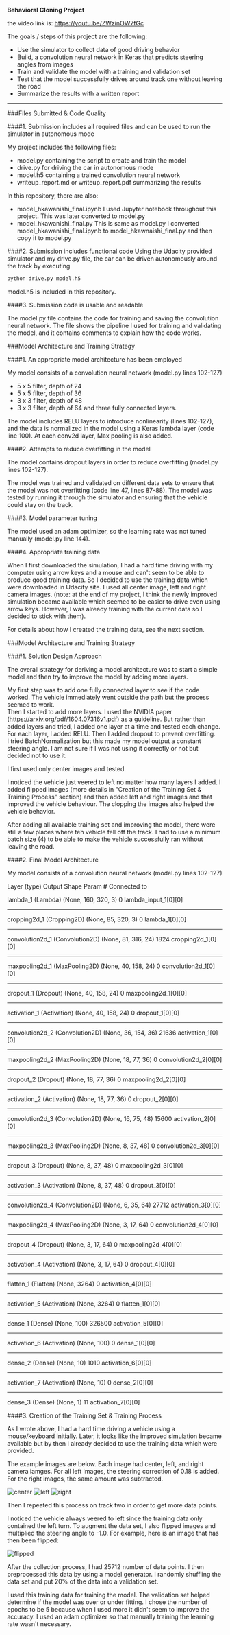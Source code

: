 **Behavioral Cloning Project**

the video link is: https://youtu.be/ZWzinOW7fGc

The goals / steps of this project are the following:
* Use the simulator to collect data of good driving behavior
* Build, a convolution neural network in Keras that predicts steering angles from images
* Train and validate the model with a training and validation set
* Test that the model successfully drives around track one without leaving the road
* Summarize the results with a written report


[//]: # (Image References)

[center]: ./examples/center_image.png "Center Image"
[center_flipped]: ./examples/center_image_flipped.png "Flipped Image"
[left]: ./examples/left.png "Left Image"
[right]: ./examples/right.png "Right Image"
 

---
###Files Submitted & Code Quality

####1. Submission includes all required files and can be used to run the simulator in autonomous mode

My project includes the following files:
* model.py containing the script to create and train the model
* drive.py for driving the car in autonomous mode
* model.h5 containing a trained convolution neural network 
* writeup_report.md or writeup_report.pdf summarizing the results

In this repository, there are also:
* model_hkawanishi_final.ipynb I used Jupyter notebook throughout this project.  This was later converted to model.py
* model_hkawanishi_final.py This is same as model.py  I converted model_hkawanishi_final.ipynb to model_hkawnaishi_final.py and then copy it to model.py

####2. Submission includes functional code
Using the Udacity provided simulator and my drive.py file, the car can be driven autonomously around the track by executing 
```sh
python drive.py model.h5
```
model.h5 is included in this repository.

####3. Submission code is usable and readable

The model.py file contains the code for training and saving the convolution neural network. The file shows the pipeline I used for training and validating the model, and it contains comments to explain how the code works.

###Model Architecture and Training Strategy

####1. An appropriate model architecture has been employed

My model consists of a convolution neural network (model.py lines 102-127)
* 5 x 5 filter, depth of 24
* 5 x 5 filter, depth of 36
* 3 x 3 filter, depth of 48
* 3 x 3 filter, depth of 64
and
three fully connected layers.

The model includes RELU layers to introduce nonlinearity (lines 102-127), and the data is normalized in the model using a Keras lambda layer (code line 100). 
At each conv2d layer, Max pooling is also added.  

####2. Attempts to reduce overfitting in the model

The model contains dropout layers in order to reduce overfitting (model.py lines 102-127). 

The model was trained and validated on different data sets to ensure that the model was not overfitting (code line 47, lines 87-88). The model was tested by running it through the simulator and ensuring that the vehicle could stay on the track.

####3. Model parameter tuning

The model used an adam optimizer, so the learning rate was not tuned manually (model.py line 144).

####4. Appropriate training data

When I first downloaded the simulation, I had a hard time driving with my computer using arrow keys and a mouse and can't seem to be able to produce good training data.  So I decided to use the training data which were downloaded in Udacity site.  I used all center image, left and right camera images.
(note: at the end of my project, I think the newly improved simulation became available which seemed to be easier to drive even using arrow keys.  However, I was already training with the current data so I decided to stick with them).

For details about how I created the training data, see the next section. 

###Model Architecture and Training Strategy

####1. Solution Design Approach

The overall strategy for deriving a model architecture was to start a simple model and then try to improve the model by adding more layers.

My first step was to add one fully connected layer to see if the code worked.  The vehicle immediately went outside the path but the process seemed to work.  
Then I started to add more layers.  I used the NVIDIA paper (https://arxiv.org/pdf/1604.07316v1.pdf) as a guideline.  But rather than added layers and tried, I added one layer at a time and tested each change.
For each layer, I added RELU.  Then I added dropout to prevent overfitting.  
I tried BatchNormalization but this made my model output a constant steering angle. I am not sure if I was not using it correctly or not but decided not to use it.

I first used only center images and tested.  

I noticed the vehicle just veered to left no matter how many layers I added.  I added flipped images (more details in "Creation of the Training Set & Training Process" section) and then added left and right images and that improved the vehicle behaviour.  The clopping the images also helped the vehicle behavior.  

After adding all available training set and improving the model, there were still a few places where teh vehicle fell off the track.  I had to use a minimum batch size (4) to be able to make the vehicle successfully ran without leaving the road.  

####2. Final Model Architecture

My model consists of a convolution neural network (model.py lines 102-127)

Layer (type)                     Output Shape          Param #     Connected to

lambda_1 (Lambda)                (None, 160, 320, 3)   0           lambda_input_1[0][0]             
____________________________________________________________________________________________________
cropping2d_1 (Cropping2D)        (None, 85, 320, 3)    0           lambda_1[0][0]                   
____________________________________________________________________________________________________
convolution2d_1 (Convolution2D)  (None, 81, 316, 24)   1824        cropping2d_1[0][0]               
____________________________________________________________________________________________________
maxpooling2d_1 (MaxPooling2D)    (None, 40, 158, 24)   0           convolution2d_1[0][0]            
____________________________________________________________________________________________________
dropout_1 (Dropout)              (None, 40, 158, 24)   0           maxpooling2d_1[0][0]             
____________________________________________________________________________________________________
activation_1 (Activation)        (None, 40, 158, 24)   0           dropout_1[0][0]                  
____________________________________________________________________________________________________
convolution2d_2 (Convolution2D)  (None, 36, 154, 36)   21636       activation_1[0][0]               
____________________________________________________________________________________________________
maxpooling2d_2 (MaxPooling2D)    (None, 18, 77, 36)    0           convolution2d_2[0][0]            
____________________________________________________________________________________________________
dropout_2 (Dropout)              (None, 18, 77, 36)    0           maxpooling2d_2[0][0]             
____________________________________________________________________________________________________
activation_2 (Activation)        (None, 18, 77, 36)    0           dropout_2[0][0]                  
____________________________________________________________________________________________________
convolution2d_3 (Convolution2D)  (None, 16, 75, 48)    15600       activation_2[0][0]               
____________________________________________________________________________________________________
maxpooling2d_3 (MaxPooling2D)    (None, 8, 37, 48)     0           convolution2d_3[0][0]            
____________________________________________________________________________________________________
dropout_3 (Dropout)              (None, 8, 37, 48)     0           maxpooling2d_3[0][0]             
____________________________________________________________________________________________________
activation_3 (Activation)        (None, 8, 37, 48)     0           dropout_3[0][0]                  
____________________________________________________________________________________________________
convolution2d_4 (Convolution2D)  (None, 6, 35, 64)     27712       activation_3[0][0]               
____________________________________________________________________________________________________
maxpooling2d_4 (MaxPooling2D)    (None, 3, 17, 64)     0           convolution2d_4[0][0]            
____________________________________________________________________________________________________
dropout_4 (Dropout)              (None, 3, 17, 64)     0           maxpooling2d_4[0][0]             
____________________________________________________________________________________________________
activation_4 (Activation)        (None, 3, 17, 64)     0           dropout_4[0][0]                  
____________________________________________________________________________________________________
flatten_1 (Flatten)              (None, 3264)          0           activation_4[0][0]               
____________________________________________________________________________________________________
activation_5 (Activation)        (None, 3264)          0           flatten_1[0][0]                  
____________________________________________________________________________________________________
dense_1 (Dense)                  (None, 100)           326500      activation_5[0][0]               
____________________________________________________________________________________________________
activation_6 (Activation)        (None, 100)           0           dense_1[0][0]                    
____________________________________________________________________________________________________
dense_2 (Dense)                  (None, 10)            1010        activation_6[0][0]               
____________________________________________________________________________________________________
activation_7 (Activation)        (None, 10)            0           dense_2[0][0]                    
____________________________________________________________________________________________________
dense_3 (Dense)                  (None, 1)             11          activation_7[0][0]               



####3. Creation of the Training Set & Training Process

As I wrote above, I had a hard time driving a vehicle using a mouse/keyboard initially. Later, it looks like the improved simulation became available but by then I already decided to use the training data which were provided.  

The example images are below.  Each image had center, left, and right camera iamges.  For all left images, the steering correction of 0.18 is added.  For the right images, the same amount was subtracted.

![center][center]
![left][left]
![right][right]

Then I repeated this process on track two in order to get more data points.

I noticed the vehicle always veered to left since the training data only contained the left turn.  To augment the data set, I also flipped images and multiplied the steering angle to -1.0.  For example, here is an image that has then been flipped:

![flipped][center_flipped]


After the collection process, I had 25712 number of data points. I then preprocessed this data by using a model generator.  I randomly shuffling the data set and put 20% of the data into a validation set. 

I used this training data for training the model. The validation set helped determine if the model was over or under fitting. I chose the number of epochs to be 5 because when I used more it didn't seem to improve the accuracy.  I used an adam optimizer so that manually training the learning rate wasn't necessary.

